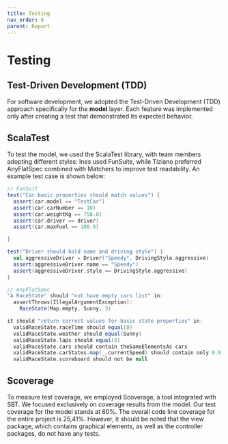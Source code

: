```yaml
---
title: Testing
nav_order: 6
parent: Report
---
```


# Testing

## Test-Driven Development (TDD)
For software development, we adopted the Test-Driven Development (TDD) approach specifically for the **model** layer. Each feature was implemented only after creating a test that demonstrated its expected behavior. 

## ScalaTest
To test the model, we used the ScalaTest library, with team members adopting different styles: Ines used FunSuite, while Tiziano preferred AnyFlatSpec combined with Matchers to improve test readability. An example test case is shown below:
```scala
// FunSuit
test("Car basic properties should match values") {
  assert(car.model == "TestCar")
  assert(car.carNumber == 10)
  assert(car.weightKg == 750.0)
  assert(car.driver == driver)
  assert(car.maxFuel == 100.0)

}

test("Driver should hold name and driving style") {
  val aggressiveDriver = Driver("Speedy", DrivingStyle.aggressive)
  assert(aggressiveDriver.name == "Speedy")
  assert(aggressiveDriver.style == DrivingStyle.aggressive)
}

```
```scala
// AnyFlatSpec
"A RaceState" should "not have empty cars list" in:
  assertThrows[IllegalArgumentException]:
    RaceState(Map.empty, Sunny, 3)

it should "return correct values for basic state properties" in:
  validRaceState.raceTime should equal(0)
  validRaceState.weather should equal(Sunny)
  validRaceState.laps should equal(3)
  validRaceState.cars should contain theSameElementsAs cars
  validRaceState.carStates.map(_.currentSpeed) should contain only 0.0
  validRaceState.scoreboard should not be null

```

## Scoverage
To measure test coverage, we employed Scoverage, a tool integrated with SBT. We focused exclusively on coverage results from the model. Our test coverage for the model stands at 60%.
The overall code line coverage for the entire project is 25,41%. However, it should be noted that the view package, which contains graphical elements, as well as the controller packages, do not have any tests.